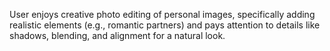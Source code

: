 User enjoys creative photo editing of personal images, specifically adding realistic elements (e.g., romantic partners) and pays attention to details like shadows, blending, and alignment for a natural look.
